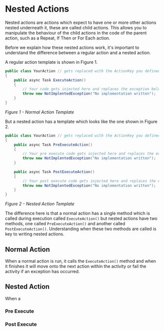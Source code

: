# Nested Actions

Nested actions are actions which expect to have one or more other actions nested underneath it, these are called child actions. This allows you to manipulate the behaviour of the child actions in the code of the parent action, such as a Repeat, If Then or For Each action.

Before we explain how these nested actions work, it's important to understand the difference between a regular action and a nested action.

A regular action template is shown in Figure 1.
```csharp
public class YourAction // gets replaced with the ActionKey you defined
{    
    public async Task ExecuteAction()
    { 
        // Your code gets injected here and replaces the exception below
        throw new NotImplentedException("No implementation written");
    }
}
```
*Figure 1 - Normal Action Template*

But a nested action has a template which looks like the one shown in Figure 2.
```csharp
public class YourAction // gets replaced with the ActionKey you defined
{    
    public async Task PreExecuteAction()
    { 
        // Your pre execute code gets injected here and replaces the exception below
        throw new NotImplentedException("No implementation written");
    }
    
    public async Task PostExecuteAction()
    { 
        // Your post execute code gets injected here and replaces the exception below
        throw new NotImplentedException("No implementation written");
    }
}
```
*Figure 2 - Nested Action Template*

The difference here is that a normal action has a single method which is called during execution called `ExecuteAction()` but nested actions have two methods, one called `PreExecuteAction()` and another called `PostExecuteAction()`.
Understanding when these two methods are called is key to writing nested actions.

## Normal Action

When a normal action is run, it calls the `ExecuteAction()` method and when it finishes it will move onto the next action within the activity or fail the activity if an exception has occurred.

## Nested Action

When a 

### Pre Execute

### Post Execute
